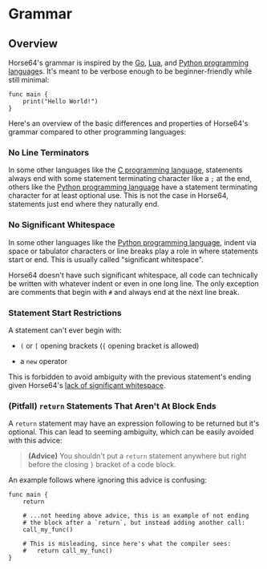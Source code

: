 
# Grammar


## Overview

Horse64's grammar is inspired by the [Go](https://golang.org),
[Lua](https://lua.org), and [Python programming
language](https://python.org)s. It's meant to be verbose enough to be
beginner-friendly while still minimal:

```Horse64
func main {
    print("Hello World!")
}
```

Here's an overview of the basic differences and properties
of Horse64's grammar compared to other programming languages:


### No Line Terminators

In some other languages like the [C programming language](
https://en.wikipedia.org/wiki/C_%28programming_language%29),
statements always end with some statement terminating character
like a `;` at the end, others like the [Python programming
language](https://python.org) have a statement terminating character
for at least optional use. This is not the case in Horse64,
statements just end where they naturally end.


### No Significant Whitespace

In some other languages like the [Python programming
language](https://python.org), indent via space or
tabulator characters or line breaks
play a role in where statements start or end. This is usually
called "significant whitespace".

Horse64 doesn't have such significant whitespace, all code
can technically be written with whatever
indent or even in one long line. The only exception are comments
that begin with `#` and always end at the next line break.


### Statement Start Restrictions

A statement can't ever begin with:

* `(` or `[` opening brackets (`{` opening bracket is allowed)

* a `new` operator

This is forbidden to avoid ambiguity with the previous statement's
ending given Horse64's [lack of significant whitespace](
#no-significant-whitespace).


### (Pitfall) `return` Statements That Aren't At Block Ends

A `return` statement may have an expression following to be
returned but it's optional.
This can lead to seeming ambiguity, which can be easily avoided
with this advice:

> **(Advice)** You shouldn't put a `return` statement anywhere
  but right before the closing `}` bracket of a code block.

An example follows where ignoring this advice is confusing:

```Horse64
func main {
    return

    # ...not heeding above advice, this is an example of not ending
    # the block after a `return`, but instead adding another call:
    call_my_func()

    # This is misleading, since here's what the compiler sees:
    #   return call_my_func()
}
```



